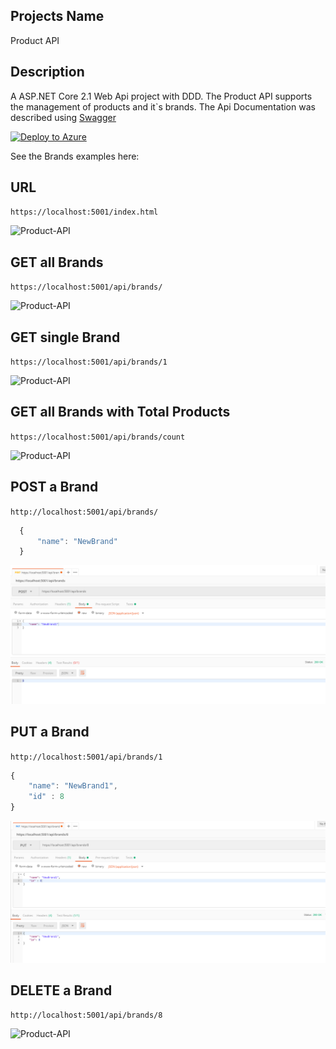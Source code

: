 ## Projects Name
Product API

## Description
A ASP.NET Core 2.1 Web Api project with DDD. The Product API supports the management of products and it`s brands.
The Api Documentation was described using [Swagger](https://swagger.io/)



[![Deploy to Azure](http://azuredeploy.net/deploybutton.png)](https://azuredeploy.net/)


See the Brands examples here: 

## URL

``` https://localhost:5001/index.html ```

![Product-API](./screenshots/url.PNG)

## GET all Brands

``` https://localhost:5001/api/brands/ ```

![Product-API](./screenshots/get.PNG)

## GET single Brand

``` https://localhost:5001/api/brands/1 ```

![Product-API](./screenshots/getSingle.PNG)

## GET all Brands with Total Products

``` https://localhost:5001/api/brands/count ```

![Product-API](./screenshots/getCount.PNG)

## POST a Brand

``` http://localhost:5001/api/brands/ ```

```javascript
  {
      "name": "NewBrand"
  }
```

![Product-API](./screenshots/post.PNG)

## PUT a Brand

``` http://localhost:5001/api/brands/1 ```

``` javascript
{
    "name": "NewBrand1",
    "id" : 8
}
```

![Product-API](./screenshots/put.PNG)


## DELETE a Brand

``` http://localhost:5001/api/brands/8 ```

![Product-API](./screenshots/delete.PNG)
